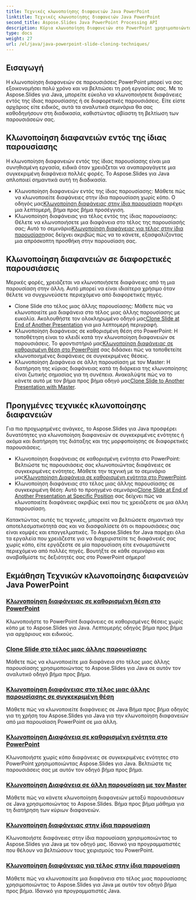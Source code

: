 ```yaml
---
title: Τεχνικές κλωνοποίησης διαφανειών Java PowerPoint
linktitle: Τεχνικές κλωνοποίησης διαφανειών Java PowerPoint
second_title: Aspose.Slides Java PowerPoint Processing API
description: Κύρια κλωνοποίηση διαφανειών στο PowerPoint χρησιμοποιώντας Aspose.Slides για Java. Μάθετε να κλωνοποιείτε τις διαφάνειες στην ίδια παρουσίαση ή σε όλες τις παρουσιάσεις απρόσκοπτα.
type: docs
weight: 27
url: /el/java/java-powerpoint-slide-cloning-techniques/
---
```

##  Εισαγωγή

Η κλωνοποίηση διαφανειών σε παρουσιάσεις PowerPoint μπορεί να σας εξοικονομήσει πολύ χρόνο και να βελτιώσει τη ροή εργασίας σας. Με το Aspose.Slides για Java, μπορείτε εύκολα να κλωνοποιήσετε διαφάνειες εντός της ίδιας παρουσίασης ή σε διαφορετικές παρουσιάσεις. Είτε είστε αρχάριος είτε ειδικός, αυτά τα αναλυτικά σεμινάρια θα σας καθοδηγήσουν στη διαδικασία, καθιστώντας αβίαστη τη βελτίωση των παρουσιάσεών σας.

## Κλωνοποίηση διαφανειών εντός της ίδιας παρουσίασης

Η κλωνοποίηση διαφανειών εντός της ίδιας παρουσίασης είναι μια συνηθισμένη εργασία, ειδικά όταν χρειάζεται να αναπαραγάγετε μια συγκεκριμένη διαφάνεια πολλές φορές. Το Aspose.Slides για Java απλοποιεί σημαντικά αυτή τη διαδικασία.

-  Κλωνοποίηση διαφανειών εντός της ίδιας παρουσίασης: Μάθετε πώς να κλωνοποιείτε διαφάνειες στην ίδια παρουσίαση χωρίς κόπο. Ο οδηγός μας[Κλωνοποίηση διαφάνειας στην ίδια παρουσίαση](./clone-slide-within-same-presentation-powerpoint/) παρέχει μια λεπτομερή, βήμα προς βήμα προσέγγιση.
-  Κλωνοποίηση διαφάνειας για τέλος εντός της ίδιας παρουσίασης: Θέλετε να κλωνοποιήσετε μια διαφάνεια στο τέλος της παρουσίασής σας; Αυτό το σεμινάριο[Κλωνοποίηση διαφάνειας για τέλος στην ίδια παρουσίαση](./clone-slide-end-within-same-presentation-powerpoint/)σας δείχνει ακριβώς πώς να το κάνετε, εξασφαλίζοντας μια απρόσκοπτη προσθήκη στην παρουσίαση σας.

## Κλωνοποίηση διαφανειών σε διαφορετικές παρουσιάσεις

Μερικές φορές, χρειάζεται να κλωνοποιήσετε διαφάνειες από τη μια παρουσίαση στην άλλη. Αυτό μπορεί να είναι ιδιαίτερα χρήσιμο όταν θέλετε να συγχωνεύσετε περιεχόμενο από διαφορετικές πηγές.

-  Clone Slide στο τέλος μιας άλλης παρουσίασης: Μάθετε πώς να κλωνοποιείτε μια διαφάνεια στο τέλος μιας άλλης παρουσίασης με ευκολία. Ακολουθήστε τον ολοκληρωμένο οδηγό μας[Clone Slide at End of Another Presentation](./clone-slide-end-another-presentation-powerpoint/) για μια λεπτομερή περιγραφή.
-  Κλωνοποίηση διαφάνειας σε καθορισμένη θέση στο PowerPoint: Η τοποθέτηση είναι το κλειδί κατά την κλωνοποίηση διαφανειών σε παρουσιάσεις. Το φροντιστήριό μας[Κλωνοποίηση διαφάνειας σε καθορισμένη θέση στο PowerPoint](./clone-slide-specified-position-powerpoint/) σας διδάσκει πώς να τοποθετείτε κλωνοποιημένες διαφάνειες σε συγκεκριμένες θέσεις.
-  Κλωνοποίηση Διαφάνεια σε άλλη παρουσίαση με τον Master: Η διατήρηση της κύριας διαφάνειας κατά τη διάρκεια της κλωνοποίησης είναι ζωτικής σημασίας για τη συνέπεια. Ανακαλύψτε πώς να το κάνετε αυτό με τον βήμα προς βήμα οδηγό μας[Clone Slide to Another Presentation with Master](./clone-slide-another-presentation-master-powerpoint/).

## Προηγμένες τεχνικές κλωνοποίησης διαφανειών

Για πιο προχωρημένες ανάγκες, το Aspose.Slides για Java προσφέρει δυνατότητες για κλωνοποίηση διαφανειών σε συγκεκριμένες ενότητες ή ακόμα και διατήρηση της διάταξης και της μορφοποίησης σε διαφορετικές παρουσιάσεις.

-  Κλωνοποίηση διαφάνειας σε καθορισμένη ενότητα στο PowerPoint: Βελτιώστε τις παρουσιάσεις σας κλωνοποιώντας διαφάνειες σε συγκεκριμένες ενότητες. Μάθετε την τεχνική με το σεμινάριο μας[Κλωνοποίηση Διαφάνεια σε καθορισμένη ενότητα στο PowerPoint](./clone-slide-specified-section-powerpoint/).
-  Κλωνοποίηση διαφάνειας στο τέλος μιας άλλης παρουσίασης σε συγκεκριμένη θέση: Αυτό το προηγμένο σεμινάριο[Clone Slide at End of Another Presentation at Specific Position](./clone-slide-end-another-specific-position-powerpoint/) σας δείχνει πώς να κλωνοποιείτε διαφάνειες ακριβώς εκεί που τις χρειάζεστε σε μια άλλη παρουσίαση.

Κατακτώντας αυτές τις τεχνικές, μπορείτε να βελτιώσετε σημαντικά την αποτελεσματικότητά σας και να διασφαλίσετε ότι οι παρουσιάσεις σας είναι κομψές και επαγγελματικές. Το Aspose.Slides for Java παρέχει όλα τα εργαλεία που χρειάζεστε για να διαχειριστείτε τις διαφάνειές σας χωρίς κόπο, είτε εργάζεστε σε μία παρουσίαση είτε ενσωματώνετε περιεχόμενο από πολλές πηγές. Βουτήξτε σε κάθε σεμινάριο και αναβαθμίστε τις δεξιότητές σας στο PowerPoint σήμερα!
## Εκμάθηση Τεχνικών κλωνοποίησης διαφανειών Java PowerPoint
### [Κλωνοποίηση διαφάνειας σε καθορισμένη θέση στο PowerPoint](./clone-slide-specified-position-powerpoint/)
Κλωνοποιήστε το PowerPoint διαφάνειες σε καθορισμένες θέσεις χωρίς κόπο με το Aspose.Slides για Java. Λεπτομερής οδηγός βήμα προς βήμα για αρχάριους και ειδικούς.
### [Clone Slide στο τέλος μιας άλλης παρουσίασης](./clone-slide-end-another-presentation-powerpoint/)
Μάθετε πώς να κλωνοποιείτε μια διαφάνεια στο τέλος μιας άλλης παρουσίασης χρησιμοποιώντας το Aspose.Slides για Java σε αυτόν τον αναλυτικό οδηγό βήμα προς βήμα.
### [Κλωνοποίηση διαφάνειας στο τέλος μιας άλλης παρουσίασης σε συγκεκριμένη θέση](./clone-slide-end-another-specific-position-powerpoint/)
Μάθετε πώς να κλωνοποιείτε διαφάνειες σε Java Βήμα προς βήμα οδηγός για τη χρήση του Aspose.Slides για Java για την κλωνοποίηση διαφανειών από μια παρουσίαση PowerPoint σε μια άλλη.
### [Κλωνοποίηση Διαφάνεια σε καθορισμένη ενότητα στο PowerPoint](./clone-slide-specified-section-powerpoint/)
Κλωνοποιήστε χωρίς κόπο διαφάνειες σε συγκεκριμένες ενότητες στο PowerPoint χρησιμοποιώντας Aspose.Slides για Java. Βελτιώστε τις παρουσιάσεις σας με αυτόν τον οδηγό βήμα προς βήμα.
### [Κλωνοποίηση Διαφάνεια σε άλλη παρουσίαση με τον Master](./clone-slide-another-presentation-master-powerpoint/)
Μάθετε πώς να κάνετε κλωνοποίηση διαφανειών μεταξύ παρουσιάσεων σε Java χρησιμοποιώντας το Aspose.Slides. Βήμα προς βήμα μάθημα για τη διατήρηση των κύριων διαφανειών.
### [Κλωνοποίηση διαφάνειας στην ίδια παρουσίαση](./clone-slide-within-same-presentation-powerpoint/)
Κλωνοποιήστε διαφάνειες στην ίδια παρουσίαση χρησιμοποιώντας το Aspose.Slides για Java με τον οδηγό μας. Ιδανικό για προγραμματιστές που θέλουν να βελτιώσουν τους χειρισμούς του PowerPoint.
### [Κλωνοποίηση διαφάνειας για τέλος στην ίδια παρουσίαση](./clone-slide-end-within-same-presentation-powerpoint/)
Μάθετε πώς να κλωνοποιείτε μια διαφάνεια στο τέλος μιας παρουσίασης χρησιμοποιώντας το Aspose.Slides για Java με αυτόν τον οδηγό βήμα προς βήμα. Ιδανικό για προγραμματιστές Java.
